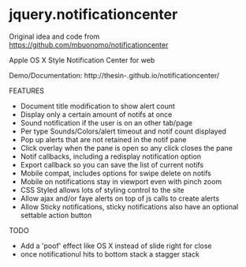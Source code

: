 jquery.notificationcenter
=========================

Original idea and code from
  https://github.com/mbuonomo/notificationcenter

Apple OS X Style Notification Center for web

Demo/Documentation: http://thesin-.github.io/notificationcenter/

FEATURES
* Document title modification to show alert count
* Display only a certain amount of notifs at once
* Sound notification if the user is on an other tab/page
* Per type Sounds/Colors/alert timeout and notif count displayed
* Pop up alerts that are not retained in the notif pane
* Click overlay when the pane is open so any click closes the pane
* Notif callbacks, including a redisplay notification option
* Export callback so you can save the list of current notifs
* Mobile compat, includes options for swipe delete on notifs
* Mobile on notifications stay in viewport even with pinch zoom
* CSS Styled allows lots of styling control to the site
* Allow ajax and/or faye alerts on top of js calls to create alerts
* Allow Sticky notifications, sticky notifications also have an optional settable action button

TODO
* Add a 'poof' effect like OS X instead of slide right for close
* once notificationul hits to bottom stack a stagger stack
